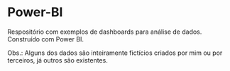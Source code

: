 # Power-BI
Respositório com exemplos de dashboards para análise de dados. Construído com Power BI.</br>

Obs.: Alguns dos dados são inteiramente fictícios criados por mim ou por terceiros, já outros são existentes.
